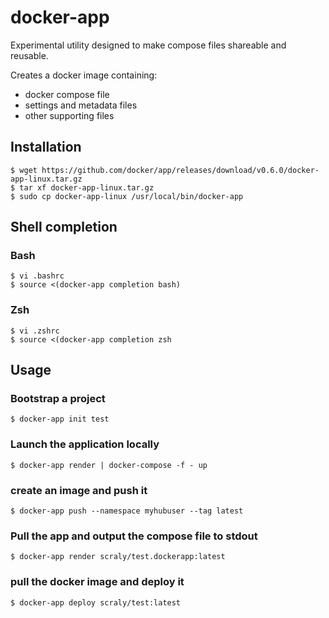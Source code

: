 # docker-app

Experimental utility designed to make compose files shareable and reusable.

Creates a docker image containing:
- docker compose file
- settings and metadata files
- other supporting files

## Installation

```
$ wget https://github.com/docker/app/releases/download/v0.6.0/docker-app-linux.tar.gz
$ tar xf docker-app-linux.tar.gz
$ sudo cp docker-app-linux /usr/local/bin/docker-app
```

## Shell completion

### Bash

```
$ vi .bashrc
$ source <(docker-app completion bash)
```

### Zsh

```
$ vi .zshrc
$ source <(docker-app completion zsh
```

## Usage

### Bootstrap a project

`$ docker-app init test`

### Launch the application locally

`$ docker-app render | docker-compose -f - up`

### create an image and push it

`$ docker-app push --namespace myhubuser --tag latest`

### Pull the app and output the compose file to stdout

`$ docker-app render scraly/test.dockerapp:latest`

### pull the docker image and deploy it

`$ docker-app deploy scraly/test:latest`